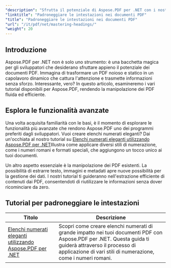 ```yaml
---
"description": "Sfrutta il potenziale di Aspose.PDF per .NET con i nostri tutorial completi, che spaziano dall'utilizzo di base alle funzionalità avanzate. Migliora le tue capacità di manipolazione dei PDF."
"linktitle": "Padroneggiare le intestazioni nei documenti PDF"
"title": "Padroneggiare le intestazioni nei documenti PDF"
"url": "/it/pdf/net/mastering-headings/"
"weight": 20
---
```


## Introduzione

Aspose.PDF per .NET non è solo uno strumento: è una bacchetta magica per gli sviluppatori che desiderano sfruttare appieno il potenziale dei documenti PDF. Immagina di trasformare un PDF noioso e statico in un capolavoro dinamico che cattura l'attenzione e trasmette informazioni senza sforzo. Interessante, vero? In questo articolo, esamineremo i vari tutorial disponibili per Aspose.PDF, rendendo la manipolazione dei PDF fluida ed efficiente.


## Esplora le funzionalità avanzate

Una volta acquisita familiarità con le basi, è il momento di esplorare le funzionalità più avanzate che rendono Aspose.PDF uno dei programmi preferiti dagli sviluppatori. Vuoi creare elenchi numerati eleganti? Dai un'occhiata al nostro tutorial su [Elenchi numerati eleganti utilizzando Aspose.PDF per .NET](./stylish-numbered-lists/)Illustra come applicare diversi stili di numerazione, come i numeri romani e formati speciali, che aggiungono un tocco unico ai tuoi documenti.

Un altro aspetto essenziale è la manipolazione dei PDF esistenti. La possibilità di estrarre testo, immagini e metadati apre nuove possibilità per la gestione dei dati. I nostri tutorial ti guideranno nell'estrazione efficiente di contenuti dai PDF, consentendoti di riutilizzare le informazioni senza dover ricominciare da zero.

## Tutorial per padroneggiare le intestazioni
| Titolo | Descrizione |
| --- | --- | 
| [Elenchi numerati eleganti utilizzando Aspose.PDF per .NET](./stylish-numbered-lists/) | Scopri come creare elenchi numerati di grande impatto nei tuoi documenti PDF con Aspose.PDF per .NET. Questa guida ti guiderà attraverso il processo di applicazione di vari stili di numerazione, come i numeri romani. |